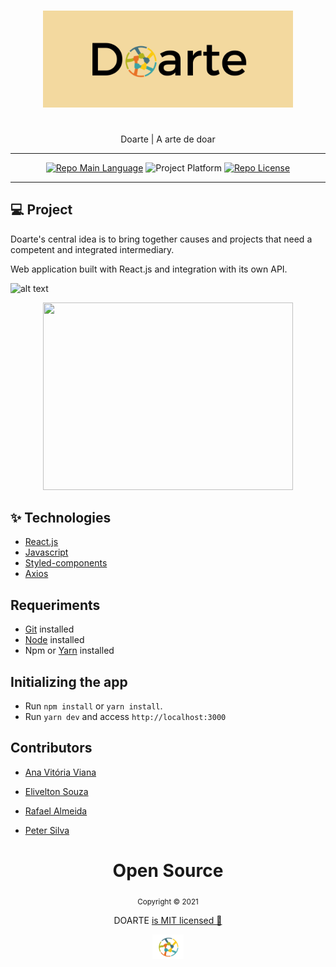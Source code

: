 <div align="center">
      <h1></h1>
    <img src="/.github/logo.png" width="400"/>  
    <h1></h1>
    <p>Doarte | A arte de doar  </p>    
    <hr />    
    <p>
        <a href="https://www.typescriptlang.org/"><img src="https://img.shields.io/badge/language-Javascript-yellow" alt="Repo Main Language" /></a>
        <img src="https://img.shields.io/badge/platform-web-blueviolet" alt="Project Platform" />
        <a href="https://nlw4moveit-p6fhlbbtu-brunosampaiodev.vercel.app/">
        <a href=""><img src="https://img.shields.io/badge/licence-MIT-red" alt="Repo License" /></a>
    </p>     
       <hr />    

</div>

## 💻 Project

Doarte's central idea is to bring together causes and projects that need a competent and integrated intermediary.

Web application built with React.js and integration with its own API.

![alt text](https://media.giphy.com/media/TTXxq2pcvNc3Wt9tiH/giphy.gif "Logo Title Text 1")

<div align="center">
    <img src="https://media.giphy.com/media/TTXxq2pcvNc3Wt9tiH/giphy.gif" width="400" height="300" />
</div>
   
## ✨ Technologies

- [React.js](https://reactjs.org/)
- [Javascript](https://developer.mozilla.org/pt-BR/docs/Web/JavaScript)
- [Styled-components](https://styled-components.com/docs/basics#getting-started)
- [Axios](https://www.npmjs.com/package/axios)

## Requeriments

- [Git](https://git-scm.com/) installed
- [Node](https://node.js.org/) installed
- Npm or [Yarn](https://yarnpkg.com/) installed

## Initializing the app

- Run `npm install` or `yarn install`.
- Run `yarn dev` and access `http://localhost:3000`

## Contributors

- [Ana Vitória Viana](https://github.com/anvitrola)

- [Elivelton Souza](https://github.com/EliveltonSouzaDev)

- [Rafael Almeida](https://github.com/RafaelVi)

- [Peter Silva](https://github.com/petersilvahs)


<div align="center">
  <h1>Open Source</h1>
  <sub>Copyright © 2021</sub>
  <p>DOARTE <a href="https://github.com/anvitrola/doarte-app/blob/responsiveness/LICENSE">is MIT licensed 💖</a></p>
  <img src="/.github/circule-logo.png" width="50" />
</div>
